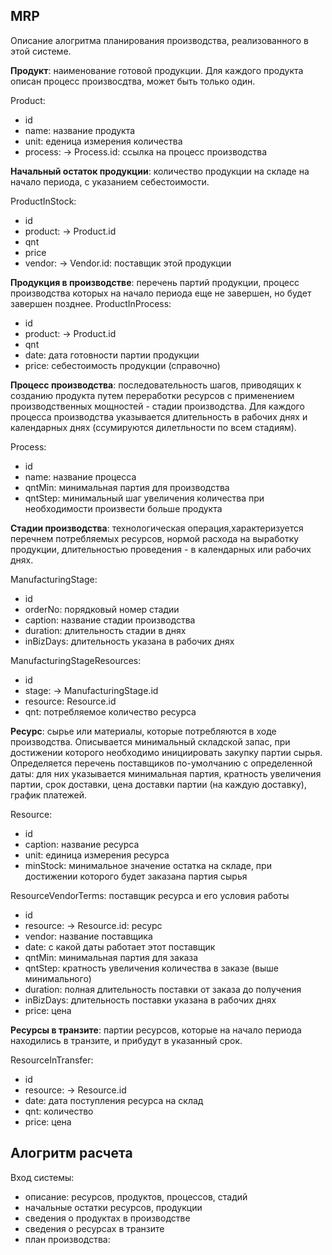 ## MRP

Описание алогритма планирования производства, реализованного в этой системе.

**Продукт**: наименование готовой продукции. Для каждого продукта описан процесс 
произвосдтва, может быть только один.

Product:
* id
* name: название продукта
* unit: еденица измерения количества
* process: -> Process.id: ссылка на процесс производства
 
**Начальный остаток продукции**: количество продукции на складе на начало периода, с
указанием себестоимости.

ProductInStock:
* id
* product: -> Product.id
* qnt
* price
* vendor: -> Vendor.id: поставщик этой продукции

**Продукция в производстве**: перечень партий продукции, процесс производства которых на
начало периода еще не завершен, но будет завершен позднее.
ProductInProcess:
* id
* product: -> Product.id
* qnt
* date: дата готовности партии продукции
* price: себестоимость продукции (справочно)

**Процесс производства**: последовательность шагов, приводящих к созданию продукта путем 
переработки ресурсов с применением производственных мощностей - стадии производства. Для 
каждого процесса производства указывается длительность в рабочих днях и календарных днях 
(ссумируются дилетльности по всем стадиям).

Process:
* id
* name: название процесса
* qntMin: минимальная партия для производства
* qntStep: минимальный шаг увеличения количества при необходимости произвести больше продукта

**Стадии производства**: технологическая операция,характеризуется перечнем потребляемых 
ресурсов, нормой расхода на выработку продукции, 
длительностью проведения - в календарных или рабочих днях.

ManufacturingStage:
* id
* orderNo: порядковый номер стадии
* caption: название стадии производства
* duration: длительность стадии в днях 
* inBizDays: длительность указана в рабочих днях

ManufacturingStageResources:
* id
* stage: -> ManufacturingStage.id
* resource: Resource.id
* qnt: потребляемое количество ресурса

**Ресурс**: сырье или материалы, которые потребляются в ходе производства. Описывается минимальный 
складской запас, при достижении которого необходимо инициировать закупку партии сырья. 
Определяется перечень поставщиков по-умолчанию с определенной даты: для них указывается 
минимальная партия, кратность увеличения партии, срок доставки, цена доставки партии 
(на каждую доставку), график платежей.

Resource:
* id
* caption: название ресурса
* unit: единица измерения ресурса
* minStock: минимальное значение остатка на складе, при достижении которого будет заказана партия сырья

ResourceVendorTerms: поставщик ресурса и его условия работы
* id
* resource: -> Resource.id: ресурс
* vendor: название поставщика 
* date: с какой даты работает этот поставщик
* qntMin: минимальная партия для заказа
* qntStep: кратность увеличения количества в заказе (выше минимального)
* duration: полная длительность поставки от заказа до получения
* inBizDays: длительность поставки указана в рабочих днях
* price: цена 

**Ресурсы в транзите**: партии ресурсов, которые на начало периода находились в транзите, и прибудут в 
указанный срок.

ResourceInTransfer:
* id
* resource: -> Resource.id
* date: дата поступления ресурса на склад
* qnt: количество
* price: цена

## Алогритм расчета

Вход системы:
* описание: ресурсов, продуктов, процессов, стадий
* начальные остатки ресурсов, продукции
* сведения о продуктах в производстве
* сведения о ресурсах в транзите
* план производства:
 



